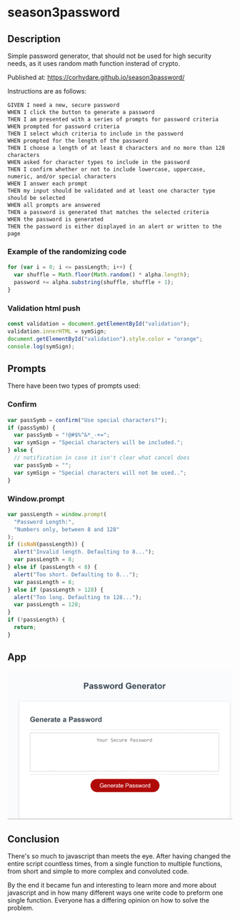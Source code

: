 # season3password

## Description

Simple password generator, that should not be used for high security needs, as it uses random math function insterad of crypto.

Published at: https://corhydare.github.io/season3password/

Instructions are as follows:

```
GIVEN I need a new, secure password
WHEN I click the button to generate a password
THEN I am presented with a series of prompts for password criteria
WHEN prompted for password criteria
THEN I select which criteria to include in the password
WHEN prompted for the length of the password
THEN I choose a length of at least 8 characters and no more than 128 characters
WHEN asked for character types to include in the password
THEN I confirm whether or not to include lowercase, uppercase, numeric, and/or special characters
WHEN I answer each prompt
THEN my input should be validated and at least one character type should be selected
WHEN all prompts are answered
THEN a password is generated that matches the selected criteria
WHEN the password is generated
THEN the password is either displayed in an alert or written to the page
```

### Example of the randomizing code

```javascript
for (var i = 0; i <= passLength; i++) {
  var shuffle = Math.floor(Math.random() * alpha.length);
  password += alpha.substring(shuffle, shuffle + 1);
}
```

### Validation html push

```javascript
const validation = document.getElementById("validation");
validation.innerHTML = symSign;
document.getElementById("validation").style.color = "orange";
console.log(symSign);
```

## Prompts

There have been two types of prompts used:

### Confirm

```javascript
var passSymb = confirm("Use special characters?");
if (passSymb) {
  var passSymb = "!@#$%^&*_-+=";
  var symSign = "Special characters will be included.";
} else {
  // notification in case it isn't clear what cancel does
  var passSymb = "";
  var symSign = "Special characters will not be used..";
}
```

### Window.prompt

```javascript
var passLength = window.prompt(
  "Password Length:",
  "Numbers only, between 8 and 128"
);
if (isNaN(passLength)) {
  alert("Invalid length. Defaulting to 8...");
  var passLength = 8;
} else if (passLength < 8) {
  alert("Too short. Defaulting to 8...");
  var passLength = 8;
} else if (passLength > 128) {
  alert("Too long. Defaulting to 128...");
  var passLength = 128;
}
if (!passLength) {
  return;
}
```
## App

![alt text](screen.png)

## Conclusion

There's so much to javascript than meets the eye. After having changed the entire script countless times, from a single function to multiple functions, from short and simple to more complex and convoluted code.

By the end it became fun and interesting to learn more and more about javascript and in how many different ways one write code to preform one single function. Everyone has a differing opinion on how to solve the problem.
